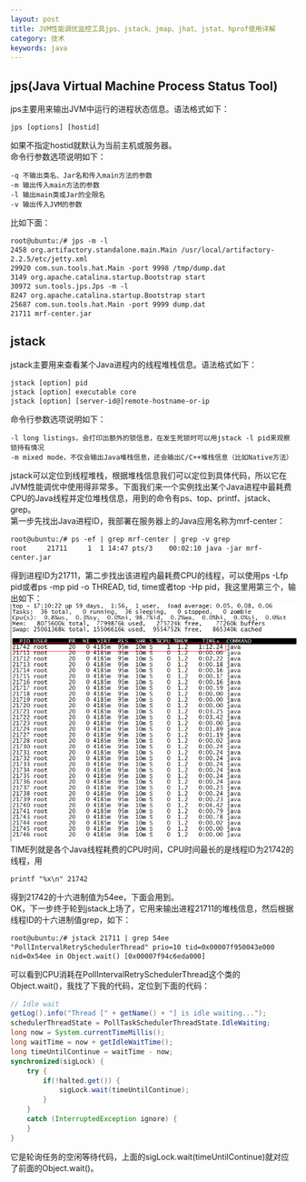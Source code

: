 ```yaml
---
layout: post
title: JVM性能调优监控工具jps、jstack、jmap、jhat、jstat、hprof使用详解
category: 技术
keywords: java
---
```


## jps(Java Virtual Machine Process Status Tool)
jps主要用来输出JVM中运行的进程状态信息。语法格式如下：
```
jps [options] [hostid]
```
如果不指定hostid就默认为当前主机或服务器。<br>
命令行参数选项说明如下：
```
-q 不输出类名、Jar名和传入main方法的参数
-m 输出传入main方法的参数
-l 输出main类或Jar的全限名
-v 输出传入JVM的参数
```
比如下面：
```
root@ubuntu:/# jps -m -l
2458 org.artifactory.standalone.main.Main /usr/local/artifactory-2.2.5/etc/jetty.xml
29920 com.sun.tools.hat.Main -port 9998 /tmp/dump.dat
3149 org.apache.catalina.startup.Bootstrap start
30972 sun.tools.jps.Jps -m -l
8247 org.apache.catalina.startup.Bootstrap start
25687 com.sun.tools.hat.Main -port 9999 dump.dat
21711 mrf-center.jar
```

## jstack
jstack主要用来查看某个Java进程内的线程堆栈信息。语法格式如下：
```
jstack [option] pid
jstack [option] executable core
jstack [option] [server-id@]remote-hostname-or-ip
```
命令行参数选项说明如下：
```
-l long listings，会打印出额外的锁信息，在发生死锁时可以用jstack -l pid来观察锁持有情况
-m mixed mode，不仅会输出Java堆栈信息，还会输出C/C++堆栈信息（比如Native方法）
```
jstack可以定位到线程堆栈，根据堆栈信息我们可以定位到具体代码，所以它在JVM性能调优中使用得非常多。下面我们来一个实例找出某个Java进程中最耗费CPU的Java线程并定位堆栈信息，用到的命令有ps、top、printf、jstack、grep。<br>
第一步先找出Java进程ID，我部署在服务器上的Java应用名称为mrf-center：
```
root@ubuntu:/# ps -ef | grep mrf-center | grep -v grep
root     21711     1  1 14:47 pts/3    00:02:10 java -jar mrf-center.jar
```
得到进程ID为21711，第二步找出该进程内最耗费CPU的线程，可以使用ps -Lfp pid或者ps -mp pid -o THREAD, tid, time或者top -Hp pid，我这里用第三个，输出如下：
<img src="/assets/img/0083.png"><br>
TIME列就是各个Java线程耗费的CPU时间，CPU时间最长的是线程ID为21742的线程，用
```
printf "%x\n" 21742
```
得到21742的十六进制值为54ee，下面会用到。<br>
OK，下一步终于轮到jstack上场了，它用来输出进程21711的堆栈信息，然后根据线程ID的十六进制值grep，如下：
```
root@ubuntu:/# jstack 21711 | grep 54ee
"PollIntervalRetrySchedulerThread" prio=10 tid=0x00007f950043e000 nid=0x54ee in Object.wait() [0x00007f94c6eda000]
```
可以看到CPU消耗在PollIntervalRetrySchedulerThread这个类的Object.wait()，我找了下我的代码，定位到下面的代码：
```java
// Idle wait
getLog().info("Thread [" + getName() + "] is idle waiting...");
schedulerThreadState = PollTaskSchedulerThreadState.IdleWaiting;
long now = System.currentTimeMillis();
long waitTime = now + getIdleWaitTime();
long timeUntilContinue = waitTime - now;
synchronized(sigLock) {
	try {
    	if(!halted.get()) {
    		sigLock.wait(timeUntilContinue);
    	}
    } 
	catch (InterruptedException ignore) {
    }
}
```
它是轮询任务的空闲等待代码，上面的sigLock.wait(timeUntilContinue)就对应了前面的Object.wait()。
